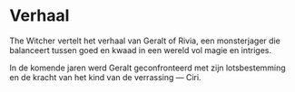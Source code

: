 # Verhaal

The Witcher vertelt het verhaal van Geralt of Rivia, een monsterjager die balanceert tussen goed en kwaad in een wereld vol magie en intriges.


In de komende jaren werd Geralt geconfronteerd met zijn lotsbestemming en de kracht van het kind van de verrassing — Ciri.
